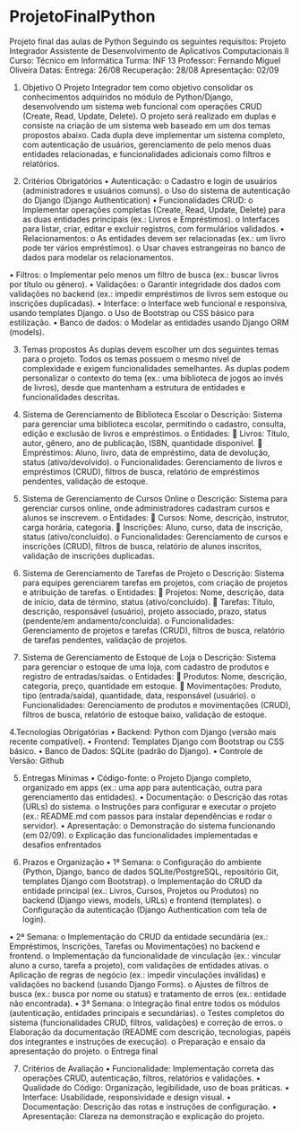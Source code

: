 # ProjetoFinalPython
Projeto final das aulas de Python
Seguindo os seguintes requisitos:
Projeto Integrador Assistente de Desenvolvimento de Aplicativos Computacionais II					
Curso: Técnico em Informática
Turma: INF 13
Professor: Fernando Miguel Oliveira
Datas: Entrega: 26/08	        Recuperação: 28/08	           Apresentação: 02/09

1. Objetivo
O Projeto Integrador tem como objetivo consolidar os conhecimentos adquiridos no módulo de Python/Django, desenvolvendo um sistema web funcional com operações CRUD (Create, Read, Update, Delete). O projeto será realizado em duplas e consiste na criação de um sistema web baseado em um dos temas propostos abaixo. Cada dupla deve implementar um sistema completo, com autenticação de usuários, gerenciamento de pelo menos duas entidades relacionadas, e funcionalidades adicionais como filtros e relatórios.

2. Critérios Obrigatórios
•	Autenticação:
o	Cadastro e login de usuários (administradores e usuários comuns).
o	Uso do sistema de autenticação do Django (Django Authentication)
•	Funcionalidades CRUD:
o	Implementar operações completas (Create, Read, Update, Delete) para as duas entidades principais (ex.: Livros e Empréstimos).
o	Interfaces para listar, criar, editar e excluir registros, com formulários validados.
•	Relacionamentos:
o	As entidades devem ser relacionadas (ex.: um livro pode ter vários empréstimos).
o	Usar chaves estrangeiras no banco de dados para modelar os relacionamentos.

•	Filtros:
o	Implementar pelo menos um filtro de busca (ex.: buscar livros por título ou gênero).
•	Validações:
o	Garantir integridade dos dados com validações no backend (ex.: impedir empréstimos de livros sem estoque ou inscrições duplicadas).
•	Interface:
o	Interface web funcional e responsiva, usando templates Django.
o	Uso de Bootstrap ou CSS básico para estilização.
•	Banco de dados:
o	Modelar as entidades usando Django ORM (models).

3. Temas propostos
As duplas devem escolher um dos seguintes temas para o projeto. Todos os temas possuem o mesmo nível de complexidade e exigem funcionalidades semelhantes. As duplas podem personalizar o contexto do tema (ex.: uma biblioteca de jogos ao invés de livros), desde que mantenham a estrutura de entidades e funcionalidades descritas.
1.	Sistema de Gerenciamento de Biblioteca Escolar
o	Descrição: Sistema para gerenciar uma biblioteca escolar, permitindo o cadastro, consulta, edição e exclusão de livros e empréstimos.
o	Entidades:
	Livros: Título, autor, gênero, ano de publicação, ISBN, quantidade disponível.
	Empréstimos: Aluno, livro, data de empréstimo, data de devolução, status (ativo/devolvido).
o	Funcionalidades: Gerenciamento de livros e empréstimos (CRUD), filtros de busca, relatório de empréstimos pendentes, validação de estoque.



2.	Sistema de Gerenciamento de Cursos Online
o	Descrição: Sistema para gerenciar cursos online, onde administradores cadastram cursos e alunos se inscrevem.
o	Entidades:
	Cursos: Nome, descrição, instrutor, carga horária, categoria.
	Inscrições: Aluno, curso, data de inscrição, status (ativo/concluído).
o	Funcionalidades: Gerenciamento de cursos e inscrições (CRUD), filtros de busca, relatório de alunos inscritos, validação de inscrições duplicadas.
3.	Sistema de Gerenciamento de Tarefas de Projeto
o	Descrição: Sistema para equipes gerenciarem tarefas em projetos, com criação de projetos e atribuição de tarefas.
o	Entidades:
	Projetos: Nome, descrição, data de início, data de término, status (ativo/concluído).
	Tarefas: Título, descrição, responsável (usuário), projeto associado, prazo, status (pendente/em andamento/concluída).
o	Funcionalidades: Gerenciamento de projetos e tarefas (CRUD), filtros de busca, relatório de tarefas pendentes, validação de projetos.
4.	Sistema de Gerenciamento de Estoque de Loja
o	Descrição: Sistema para gerenciar o estoque de uma loja, com cadastro de produtos e registro de entradas/saídas.
o	Entidades:
	Produtos: Nome, descrição, categoria, preço, quantidade em estoque.
	Movimentações: Produto, tipo (entrada/saída), quantidade, data, responsável (usuário).
o	Funcionalidades: Gerenciamento de produtos e movimentações (CRUD), filtros de busca, relatório de estoque baixo, validação de estoque.

4.Tecnologias Obrigatórias
•	Backend: Python com Django (versão mais recente compatível).
•	Frontend: Templates Django com Bootstrap ou CSS básico.
•	Banco de Dados: SQLite (padrão do Django).
•	Controle de Versão: Github

5. Entregas Mínimas 
•	Código-fonte:
o	Projeto Django completo, organizado em apps (ex.: uma app para autenticação, outra para gerenciamento das entidades).
•	Documentação:
o	Descrição das rotas (URLs) do sistema.
o	Instruções para configurar e executar o projeto (ex.: README.md com passos para instalar dependências e rodar o servidor).
•	Apresentação:
o	Demonstração do sistema funcionando (em 02/09).
o	Explicação das funcionalidades implementadas e desafios enfrentados 

6. Prazos e Organização
•	1ª Semana:
o	Configuração do ambiente (Python, Django, banco de dados SQLite/PostgreSQL, repositório Git, templates Django com Bootstrap).
o	Implementação do CRUD da entidade principal (ex.: Livros, Cursos, Projetos ou Produtos) no backend (Django views, models, URLs) e frontend (templates).
o	Configuração da autenticação (Django Authentication com tela de login).

•	2ª Semana:
o	Implementação do CRUD da entidade secundária (ex.: Empréstimos, Inscrições, Tarefas ou Movimentações) no backend e frontend.
o	Implementação da funcionalidade de vinculação (ex.: vincular aluno a curso, tarefa a projeto), com validações de entidades ativas.
o	Aplicação de regras de negócio (ex.: impedir vinculações inválidas) e validações no backend (usando Django Forms).
o	Ajustes de filtros de busca (ex.: busca por nome ou status) e tratamento de erros (ex.: entidade não encontrada).
•	3ª Semana:
o	Integração final entre todos os módulos (autenticação, entidades principais e secundárias).
o	Testes completos do sistema (funcionalidades CRUD, filtros, validações) e correção de erros.
o	Elaboração da documentação (README com descrição, tecnologias, papéis dos integrantes e instruções de execução).
o	Preparação e ensaio da apresentação do projeto.
o	Entrega final

7. Critérios de Avaliação
•	Funcionalidade: Implementação correta das operações CRUD, autenticação, filtros, relatórios e validações.
•	Qualidade do Código: Organização, legibilidade, uso de boas práticas.
•	Interface: Usabilidade, responsividade e design visual.
•	Documentação: Descrição das rotas e instruções de configuração.
•	Apresentação: Clareza na demonstração e explicação do projeto.

